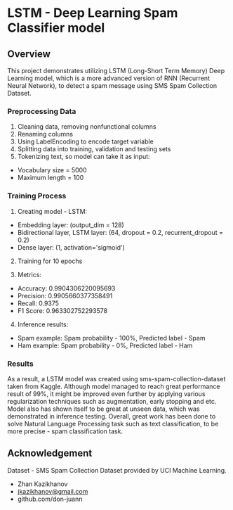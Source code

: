 # LSTM - Deep Learning Spam Classifier model
## Overview
This project demonstrates utilizing LSTM (Long-Short Term Memory) Deep Learning model, which is a more advanced version of RNN (Recurrent Neural Network), to detect a spam message using SMS Spam Collection Dataset.

### Preprocessing Data
1. Cleaning data, removing nonfunctional columns
2. Renaming columns
3. Using LabelEncoding to encode target variable  
4. Splitting data into training, validation and testing sets
5. Tokenizing text, so model can take it as input:
- Vocabulary size = 5000
- Maximum length = 100

### Training Process
1. Creating model - LSTM: 
- Embedding layer: (output_dim = 128)
- Bidirectional layer, LSTM layer: (64, dropout = 0.2, recurrent_dropout = 0.2)
- Dense layer: (1, activation='sigmoid')
2. Training for 10 epochs
  
3. Metrics:
- Accuracy: 0.9904306220095693  
- Precision: 0.9905660377358491  
- Recall: 0.9375  
- F1 Score: 0.963302752293578
4. Inference results:
- Spam example: Spam probability - 100%, Predicted label - Spam
- Ham example: Spam probability - 0%, Predicted label - Ham

### Results
As a result, a LSTM model was created using sms-spam-collection-dataset taken 
from Kaggle. Although model managed to reach great performance result of 99%, it might be improved even further by applying various regularization techniques such as 
augmentation, early stopping and etc. 
Model also has shown itself to be great at unseen data, which was demonstrated in inference testing. Overall, great work has been done to solve Natural Language Processing task such as text classification, 
to be more precise - spam classification task.

## Acknowledgement
Dataset - SMS Spam Collection Dataset provided by UCI Machine Learning.
- Zhan Kazikhanov
- jkazikhanov@gmail.com
- github.com/don-juann
